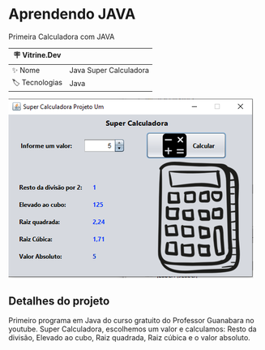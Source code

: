 # Aprendendo JAVA

Primeira Calculadora com JAVA

| :placard: Vitrine.Dev |     |
| -------------  | --- |
| :sparkles: Nome        | Java Super Calculadora
| :label: Tecnologias | Java

<!-- Inserir imagem com a #vitrinedev ao final do link -->
![](https://github.com/jonathanimolesi/JavaGuanabara/blob/main/superCalc.png#vitrinedev)

## Detalhes do projeto

Primeiro programa em Java do curso gratuito do Professor Guanabara no youtube.
Super Calculadora, escolhemos um valor e calculamos: Resto da divisão, Elevado ao cubo, Raiz quadrada, Raiz cúbica e o valor absoluto.
